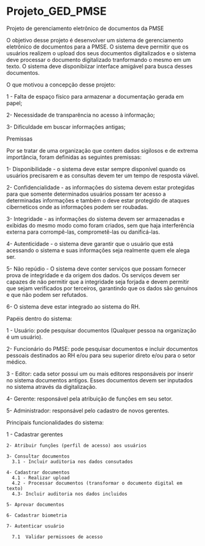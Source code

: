 # Projeto_GED_PMSE
Projeto de gerenciamento eletrônico de documentos da PMSE

O objetivo desse projeto é desenvolver um sistema de gerenciamento eletrônico de documentos para a PMSE. O sistema deve permitir que os usuários realizem o upload dos seus documentos digitalizados e o sistema deve processar o documento digitalizado tranformando o mesmo em um texto. O sistema deve disponibiizar interface amigável para busca desses documentos. 

O que motivou a concepção desse projeto:

  1 - Falta de espaço físico para armazenar a documentação gerada em papel;

  2- Necessidade de transparência no acesso à informação;

  3- Dificuldade em buscar informações antigas;

Premissas

Por se tratar de uma organização que contem dados sigilosos e de extrema importância, foram definidas as seguintes premissas:

  1- Disponibilidade - o sistema deve estar sempre disponível quando os usuários precisarem e as consultas devem ter um tempo de resposta viável.

  2- Confidencialidade - as informações do sistema devem estar protegidas para que somente determinados usuários possam ter acesso a determinadas informações e também    o  deve estar protegido de ataques ciberneticos onde as informações podem ser roubadas.

  3- Integridade - as informações do sistema devem ser armazenadas e exibidas do mesmo modo como foram criados, sem que haja interferência externa para corrompê-las,     comprometê-las ou danificá-las.

  4- Autenticidade - o sistema deve garantir que o usuário que está acessando o sistema e suas informações seja realmente quem ele alega ser.

  5- Não repúdio - O sistema deve conter serviços que possam fornecer prova de integridade e da origem dos dados. Os serviços devem ser capazes de não permitir que a     integridade seja forjada e devem permitir que sejam verificados por terceiros, garantindo que os dados são genuínos e que não podem ser refutados. 

  6- O sistema deve estar integrado ao sistema do RH.

Papéis dentro do sistema:

  1 - Usuário: pode pesquisar documentos (Qualquer pessoa na organização é um usuário).

  2- Funcionário do PMSE: pode pesquisar documentos e incluir documentos pessoais destinados ao RH e/ou para  seu superior direto e/ou para o setor médico.

  3 - Editor: cada setor possui um ou mais editores responsáveis por inserir no sistema documentos antigos. Esses documentos devem ser inputados no sistema através da    digitalização.

  4- Gerente: responsável pela atribuição de funções em seu setor.

  5- Administrador: responsável pelo cadastro de novos gerentes.
  
  Principais funcionalidades do sistema:
  
  1 - Cadastrar gerentes
    
    2- Atribuir funções (perfil de acesso) aos usuários
    
    3- Consultar documentos
      3.1 - Incluir auditoria nos dados consutados
    
    4- Cadastrar documentos
      4.1 - Realizar upload
      4.2 - Processar documentos (transformar o documento digital em texto)
      4.3- Incluir auditoria nos dados incluidos
    
    5- Aprovar documentos
    
    6- Cadastrar biometria
    
    7- Autenticar usuário
    
      7.1  Validar permissoes de acesso
  
   
     
